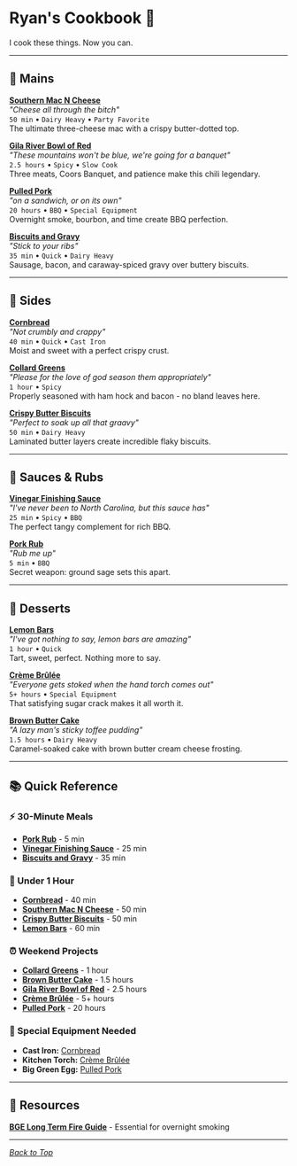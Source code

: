 # Ryan's Cookbook 🍖

I cook these things. Now you can.

---

## 🍖 Mains

**[Southern Mac N Cheese](mains/southern-mac-n-cheese.md)**  
*"Cheese all through the bitch"*  
`50 min` • `Dairy Heavy` • `Party Favorite`  
The ultimate three-cheese mac with a crispy butter-dotted top.

**[Gila River Bowl of Red](mains/gila-river-bowl-of-red.md)**  
*"These mountains won't be blue, we're going for a banquet"*  
`2.5 hours` • `Spicy` • `Slow Cook`  
Three meats, Coors Banquet, and patience make this chili legendary.

**[Pulled Pork](mains/pulled-pork.md)**  
*"on a sandwich, or on its own"*  
`20 hours` • `BBQ` • `Special Equipment`  
Overnight smoke, bourbon, and time create BBQ perfection.

**[Biscuits and Gravy](mains/biscuits-and-gravy.md)**  
*"Stick to your ribs"*  
`35 min` • `Quick` • `Dairy Heavy`  
Sausage, bacon, and caraway-spiced gravy over buttery biscuits.

---

## 🥘 Sides

**[Cornbread](sides/cornbread.md)**  
*"Not crumbly and crappy"*  
`40 min` • `Quick` • `Cast Iron`  
Moist and sweet with a perfect crispy crust.

**[Collard Greens](sides/collard-greens.md)**  
*"Please for the love of god season them appropriately"*  
`1 hour` • `Spicy`  
Properly seasoned with ham hock and bacon - no bland leaves here.

**[Crispy Butter Biscuits](sides/crispy-butter-biscuits.md)**  
*"Perfect to soak up all that graavy"*  
`50 min` • `Dairy Heavy`  
Laminated butter layers create incredible flaky biscuits.

---

## 🧂 Sauces & Rubs

**[Vinegar Finishing Sauce](sauces-rubs/vinegar-finishing-sauce.md)**  
*"I've never been to North Carolina, but this sauce has"*  
`25 min` • `Spicy` • `BBQ`  
The perfect tangy complement for rich BBQ.

**[Pork Rub](sauces-rubs/pork-rub.md)**  
*"Rub me up"*  
`5 min` • `BBQ`  
Secret weapon: ground sage sets this apart.

---

## 🍰 Desserts

**[Lemon Bars](desserts/lemon-bars.md)**  
*"I've got nothing to say, lemon bars are amazing"*  
`1 hour` • `Quick`  
Tart, sweet, perfect. Nothing more to say.

**[Crème Brûlée](desserts/creme-brulee.md)**  
*"Everyone gets stoked when the hand torch comes out"*  
`5+ hours` • `Special Equipment`  
That satisfying sugar crack makes it all worth it.

**[Brown Butter Cake](desserts/brown-butter-cake.md)**  
*"A lazy man's sticky toffee pudding"*  
`1.5 hours` • `Dairy Heavy`  
Caramel-soaked cake with brown butter cream cheese frosting.

---

## 📚 Quick Reference

### ⚡ 30-Minute Meals
- **[Pork Rub](sauces-rubs/pork-rub.md)** - 5 min
- **[Vinegar Finishing Sauce](sauces-rubs/vinegar-finishing-sauce.md)** - 25 min  
- **[Biscuits and Gravy](mains/biscuits-and-gravy.md)** - 35 min

### 🍳 Under 1 Hour
- **[Cornbread](sides/cornbread.md)** - 40 min
- **[Southern Mac N Cheese](mains/southern-mac-n-cheese.md)** - 50 min
- **[Crispy Butter Biscuits](sides/crispy-butter-biscuits.md)** - 50 min
- **[Lemon Bars](desserts/lemon-bars.md)** - 60 min

### ⏰ Weekend Projects
- **[Collard Greens](sides/collard-greens.md)** - 1 hour
- **[Brown Butter Cake](desserts/brown-butter-cake.md)** - 1.5 hours
- **[Gila River Bowl of Red](mains/gila-river-bowl-of-red.md)** - 2.5 hours
- **[Crème Brûlée](desserts/creme-brulee.md)** - 5+ hours
- **[Pulled Pork](mains/pulled-pork.md)** - 20 hours

### 🔧 Special Equipment Needed
- **Cast Iron:** [Cornbread](sides/cornbread.md)
- **Kitchen Torch:** [Crème Brûlée](desserts/creme-brulee.md)
- **Big Green Egg:** [Pulled Pork](mains/pulled-pork.md)

---

## 📂 Resources

**[BGE Long Term Fire Guide](resources/wiseone.pdf)** - Essential for overnight smoking

---

*[Back to Top](#ryans-cookbook-)*
